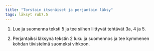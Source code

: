 ```yaml
---
title: "Torstain itsenäiset ja perjantain läksy"
tags: läksyt rub7.5
---
```


1. Lue ja suomenna teksti 5 ja tee siihen liittyvät tehtävät 3a, 4 ja 5.

2. Perjantaiksi läksynä tekstin 2 luku ja suomennos ja tee kymmenen kohdan tiivistelmä suomeksi vihkoon.